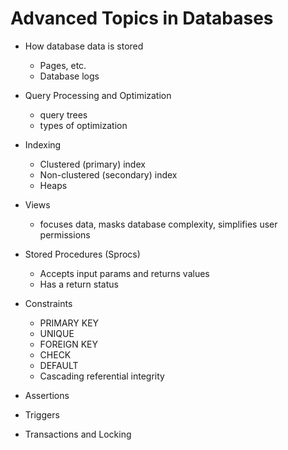 # Advanced Topics in Databases

* How database data is stored
    * Pages, etc.
    * Database logs
* Query Processing and Optimization
  * query trees
  * types of optimization
* Indexing
  * Clustered (primary) index
  * Non-clustered (secondary) index
  * Heaps
* Views
  * focuses data, masks database complexity, simplifies user permissions
* Stored Procedures (Sprocs)
  * Accepts input params and returns values
  * Has a return status
* Constraints
  * PRIMARY KEY
  * UNIQUE
  * FOREIGN KEY
  * CHECK
  * DEFAULT
  * Cascading referential integrity

* Assertions
* Triggers
* Transactions and Locking

